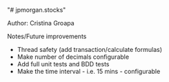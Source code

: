 "# jpmorgan.stocks" 

Author: Cristina Groapa

Notes/Future improvements
* Thread safety (add transaction/calculate formulas)
* Make number of decimals configurable
* Add full unit tests and BDD tests
* Make the time interval - i.e. 15 mins - configurable
